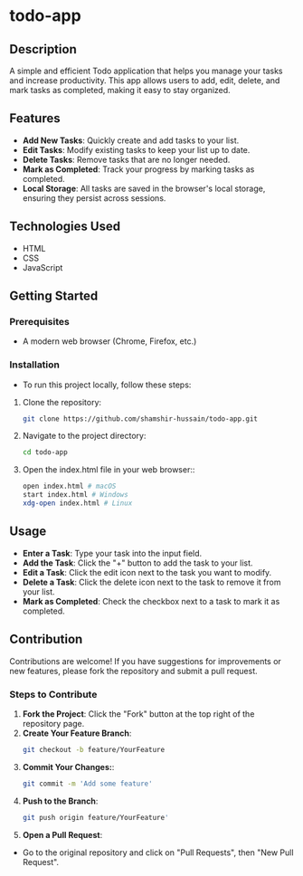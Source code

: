 # todo-app

## Description

A simple and efficient Todo application that helps you manage your tasks and increase productivity. This app allows users to add, edit, delete, and mark tasks as completed, making it easy to stay organized.

## Features

- **Add New Tasks**: Quickly create and add tasks to your list.
- **Edit Tasks**: Modify existing tasks to keep your list up to date.
- **Delete Tasks**: Remove tasks that are no longer needed.
- **Mark as Completed**: Track your progress by marking tasks as completed.
- **Local Storage**: All tasks are saved in the browser's local storage, ensuring they persist across sessions.

## Technologies Used

- HTML
- CSS
- JavaScript

## Getting Started

### Prerequisites

- A modern web browser (Chrome, Firefox, etc.)

### Installation

- To run this project locally, follow these steps:

1. Clone the repository:

   ```bash
   git clone https://github.com/shamshir-hussain/todo-app.git

   ```

2. Navigate to the project directory:
   ```bash
   cd todo-app
   ```
3. Open the index.html file in your web browser::

   ```bash
   open index.html # macOS
   start index.html # Windows
   xdg-open index.html # Linux


   ```

## Usage

- **Enter a Task**: Type your task into the input field.
- **Add the Task**: Click the "+" button to add the task to your list.
- **Edit a Task**: Click the edit icon next to the task you want to modify.
- **Delete a Task**: Click the delete icon next to the task to remove it from your list.
- **Mark as Completed**: Check the checkbox next to a task to mark it as completed.

## Contribution

Contributions are welcome! If you have suggestions for improvements or new features, please fork the repository and submit a pull request.

### Steps to Contribute

1. **Fork the Project**: Click the "Fork" button at the top right of the repository page.
2. **Create Your Feature Branch**:
   ```bash
   git checkout -b feature/YourFeature
   ```
3. **Commit Your Changes:**:
   ```bash
   git commit -m 'Add some feature'
   ```
4. **Push to the Branch**:
   ```bash
   git push origin feature/YourFeature'
   ```
5. **Open a Pull Request**:

- Go to the original repository and click on "Pull Requests", then "New Pull Request".
